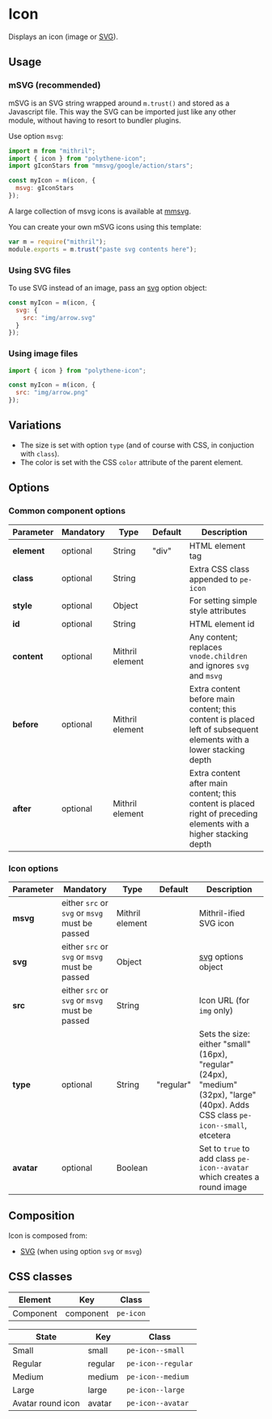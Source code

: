 # Icon

Displays an icon (image or [SVG](../polythene-svg)).



## Usage

### mSVG (recommended)

mSVG is an SVG string wrapped around `m.trust()` and stored as a Javascript file. This way the SVG can be imported just like any other module, without having to resort to bundler plugins.

Use option `msvg`:

~~~javascript
import m from "mithril";
import { icon } from "polythene-icon";
import gIconStars from "mmsvg/google/action/stars";

const myIcon = m(icon, {
  msvg: gIconStars
});
~~~

A large collection of msvg icons is available at [mmsvg](https://github.com/ArthurClemens/mmsvg).

You can create your own mSVG icons using this template:

~~~javascript
var m = require("mithril");
module.exports = m.trust("paste svg contents here");
~~~


### Using SVG files

To use SVG instead of an image, pass an [svg](../polythene-svg) option object:

~~~javascript
const myIcon = m(icon, {
  svg: {
    src: "img/arrow.svg"
  }
});
~~~


### Using image files

~~~javascript
import { icon } from "polythene-icon";

const myIcon = m(icon, {
  src: "img/arrow.png"
});
~~~



## Variations

* The size is set with option `type` (and of course with CSS, in conjuction with `class`).
* The color is set with the CSS `color` attribute of the parent element.



## Options

### Common component options

| **Parameter** |  **Mandatory** | **Type** | **Default** | **Description** |
| ------------- | -------------- | -------- | ----------- | --------------- |
| **element**   | optional | String | "div" | HTML element tag |
| **class**     | optional | String |       | Extra CSS class appended to `pe-icon` |
| **style**     | optional | Object |       | For setting simple style attributes |
| **id**        | optional | String |       | HTML element id |
| **content**   | optional | Mithril element |  | Any content; replaces `vnode.children` and ignores `svg` and `msvg`  |
| **before**    | optional | Mithril element | | Extra content before main content; this content is placed left of subsequent elements with a lower stacking depth |
| **after**     | optional | Mithril element | | Extra content after main content; this content is placed right of preceding elements with a higher stacking depth |

### Icon options

| **Parameter** |  **Mandatory** | **Type** | **Default** | **Description** |
| ------------- | -------------- | -------- | ----------- | --------------- |
| **msvg**      | either `src` or `svg` or `msvg` must be passed | Mithril element |  | Mithril-ified SVG icon |
| **svg**       | either `src` or `svg` or `msvg` must be passed | Object |  | [svg](../polythene-svg) options object |
| **src**       | either `src` or `svg` or `msvg` must be passed | String |  | Icon URL (for `img` only) |
| **type**      | optional | String | "regular" | Sets the size: either "small" (16px), "regular" (24px), "medium" (32px), "large" (40px). Adds CSS class `pe-icon--small`, etcetera |
| **avatar**    | optional | Boolean | | Set to `true` to add class `pe-icon--avatar` which creates a round image |



## Composition

Icon is composed from:

* [SVG](../polythene-svg) (when using option `svg` or `msvg`)



## CSS classes

| **Element** | **Key**     |  **Class** |
| ----------- | ----------- | --------------- |
| Component   | component   | `pe-icon` |

| **State**         | **Key**     |  **Class** |
| ----------------- | ----------- | --------------- |
| Small             | small       | `pe-icon--small` |
| Regular           | regular     | `pe-icon--regular` |
| Medium            | medium      | `pe-icon--medium` |
| Large             | large       | `pe-icon--large` |
| Avatar round icon | avatar      | `pe-icon--avatar` |

